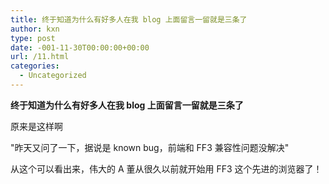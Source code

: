 ```yaml
---
title: 终于知道为什么有好多人在我 blog 上面留言一留就是三条了
author: kxn
type: post
date: -001-11-30T00:00:00+00:00
url: /11.html
categories:
  - Uncategorized
---
```


<span><b>终于知道为什么有好多人在我 blog 上面留言一留就是三条了</b></span>

原来是这样啊

"<span>昨天又问了一下，据说是 known bug，前端和 FF3 兼容性问题没解决"</p>

<p>
  </span>从这个可以看出来，伟大的 A 董从很久以前就开始用 FF3 这个先进的浏览器了！
</p>

